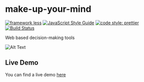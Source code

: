 # make-up-your-mind

[![framework less](https://img.shields.io/badge/framework-less-blue.svg)](https://github.com/frameworkless-movement/manifesto)
[![JavaScript Style Guide](https://img.shields.io/badge/code_style-standard-brightgreen.svg)](https://standardjs.com)
[![code style: prettier](https://img.shields.io/badge/code_style-prettier-ff69b4.svg?style=flat-square)](https://github.com/prettier/prettier)
[![Build Status](https://travis-ci.org/e-xtrategy/make-up-your-mind.svg?branch=master)](https://travis-ci.org/e-xtrategy/make-up-your-mind)

Web based decision-making tools

![Alt Text](http://media.riffsy.com/images/3ca3e3df4aef0f07989588f16e326cb5/tenor.gif)

## Live Demo
You can find a live demo [here](https://radar.extrategy.net/)
